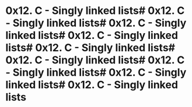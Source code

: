 # 0x12. C - Singly linked lists# 0x12. C - Singly linked lists# 0x12. C - Singly linked lists# 0x12. C - Singly linked lists# 0x12. C - Singly linked lists# 0x12. C - Singly linked lists# 0x12. C - Singly linked lists# 0x12. C - Singly linked lists# 0x12. C - Singly linked lists
